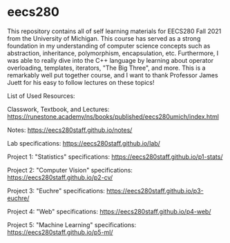 # eecs280

This repository contains all of self learning materials for EECS280 Fall 2021 from the University of Michigan.
This course has served as a strong foundation in my understanding of computer science concepts such as abstraction, inheritance, polymorphism, encapsulation, etc. 
Furthermore, I was able to really dive into the C++ language by learning about operator overloading, templates, iterators, "The Big Three", and more. This is a remarkably well put together course, and I want to thank Professor James Juett for his easy to follow lectures on these topics!

List of Used Resources:

Classwork, Textbook, and Lectures: https://runestone.academy/ns/books/published/eecs280umich/index.html

Notes: https://eecs280staff.github.io/notes/

Lab specifications: https://eecs280staff.github.io/lab/

Project 1: "Statistics" specifications: https://eecs280staff.github.io/p1-stats/

Project 2: "Computer Vision" specifications: https://eecs280staff.github.io/p2-cv/

Project 3: "Euchre" specifications: https://eecs280staff.github.io/p3-euchre/

Project 4: "Web" specifications: https://eecs280staff.github.io/p4-web/

Project 5: "Machine Learning" specifications: https://eecs280staff.github.io/p5-ml/
